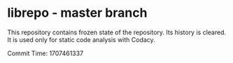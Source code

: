 # librepo - master branch

This repository contains frozen state of the repository.
Its history is cleared. It is used only for static code
analysis with Codacy.

Commit Time: 1707461337